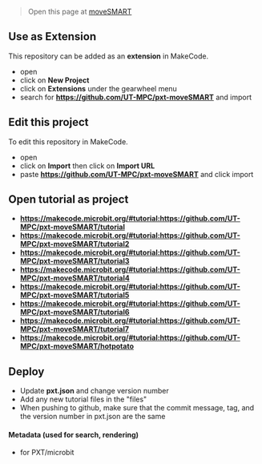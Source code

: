 
> Open this page at [moveSMART](https://github.com/UT-MPC/pxt-moveSMART)

## Use as Extension

This repository can be added as an **extension** in MakeCode.

* open []()
* click on **New Project**
* click on **Extensions** under the gearwheel menu
* search for **https://github.com/UT-MPC/pxt-moveSMART** and import

## Edit this project 

To edit this repository in MakeCode.

* open []()
* click on **Import** then click on **Import URL**
* paste **https://github.com/UT-MPC/pxt-moveSMART** and click import

## Open tutorial as project

* **https://makecode.microbit.org/#tutorial:https://github.com/UT-MPC/pxt-moveSMART/tutorial**
* **https://makecode.microbit.org/#tutorial:https://github.com/UT-MPC/pxt-moveSMART/tutorial2**
* **https://makecode.microbit.org/#tutorial:https://github.com/UT-MPC/pxt-moveSMART/tutorial3**
* **https://makecode.microbit.org/#tutorial:https://github.com/UT-MPC/pxt-moveSMART/tutorial4**
* **https://makecode.microbit.org/#tutorial:https://github.com/UT-MPC/pxt-moveSMART/tutorial5**
* **https://makecode.microbit.org/#tutorial:https://github.com/UT-MPC/pxt-moveSMART/tutorial6**
* **https://makecode.microbit.org/#tutorial:https://github.com/UT-MPC/pxt-moveSMART/tutorial7**
* **https://makecode.microbit.org/#tutorial:https://github.com/UT-MPC/pxt-moveSMART/hotpotato**

## Deploy

* Update **pxt.json** and change version number
* Add any new tutorial files in the "files"
* When pushing to github, make sure that the commit message, tag, and the version number in pxt.json are the same

#### Metadata (used for search, rendering)

* for PXT/microbit
